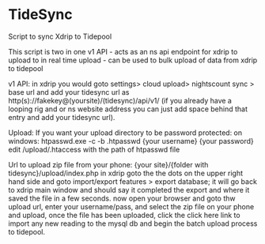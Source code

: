 # TideSync
Script to sync Xdrip to Tidepool

This script is two in one
v1 API - acts as an ns api endpoint for xdrip to upload to in real time
upload - can be used to bulk upload of data from xdrip to tidepool


v1 API:
in xdrip you would goto settings> cloud upload> nightscount sync > base url and add your tidesync url as http(s)://fakekey@(yoursite)/(tidesync)/api/v1/ (if you already have a looping rig and or ns website address you can just add space behind that entry and add your tidesync url).

Upload:
If you want your upload directory to be password protected:
on windows: htpasswd.exe -c -b .htpasswd {your username} {your password}
edit /upload/.htaccess with the path of htpasswd file

Url to upload zip file from your phone: {your site}/{folder with tidesync}/upload/index.php
in xdrip goto the the dots on the upper right hand side and goto import/export features > export database; it will go back to xdrip main window and should say it completed the export and where it saved the file in a few seconds. now open your browser and goto thw upload url, enter your username/pass, and select the zip file on your phone and upload, once the file has been uploaded, click the click here link to import any new reading to the mysql db and begin the batch upload process to tidepool.


